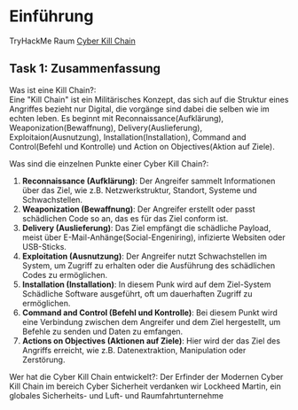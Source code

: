 # Einführung
TryHackMe Raum [Cyber Kill Chain](https://tryhackme.com/room/cyberkillchainzmt)  

## Task 1: Zusammenfassung
Was ist eine Kill Chain?:  
Eine "Kill Chain" ist ein Militärisches Konzept, das sich auf die Struktur eines Angriffes bezieht nur Digital, die vorgänge sind dabei die selben wie im echten leben. Es beginnt mit Reconnaissance(Aufklärung), Weaponization(Bewaffnung), Delivery(Auslieferung), Exploitaion(Ausnutzung), Installation(Installation), Command and Control(Befehl und Kontrolle) und Action on Objectives(Aktion auf Ziele).


Was sind die einzelnen Punkte einer Cyber Kill Chain?:
1. **Reconnaissance (Aufklärung)**: Der Angreifer sammelt Informationen über das Ziel, wie z.B. Netzwerkstruktur, Standort, Systeme und Schwachstellen.
2. **Weaponization (Bewaffnung)**: Der Angreifer erstellt oder passt schädlichen Code so an, das es für das Ziel conform ist.
3. **Delivery (Auslieferung)**: Das Ziel empfängt die schädliche Payload, meist über E-Mail-Anhänge(Social-Engeniring), infizierte Websiten oder USB-Sticks.
4. **Exploitation (Ausnutzung)**: Der Angreifer nutzt Schwachstellen im System, um Zugriff zu erhalten oder die Ausführung des schädlichen Codes zu ermöglichen.
5. **Installation (Installation)**: In diesem Punk wird auf dem Ziel-System Schädliche Software ausgeführt, oft um dauerhaften Zugriff zu ermöglichen.
6. **Command and Control (Befehl und Kontrolle)**: Bei diesem Punkt wird eine Verbindung zwischen dem Angreifer und dem Ziel hergestellt, um Befehle zu senden und Daten zu emfangen.
7. **Actions on Objectives (Aktionen auf Ziele)**: Hier wird der das Ziel des Angriffs erreicht, wie z.B. Datenextraktion, Manipulation oder Zerstörung.

Wer hat die Cyber Kill Chain entwickelt?:
Der Erfinder der Modernen Cyber Kill Chain im bereich Cyber Sicherheit verdanken wir Lockheed Martin, ein globales Sicherheits- und Luft- und Raumfahrtunternehme 
